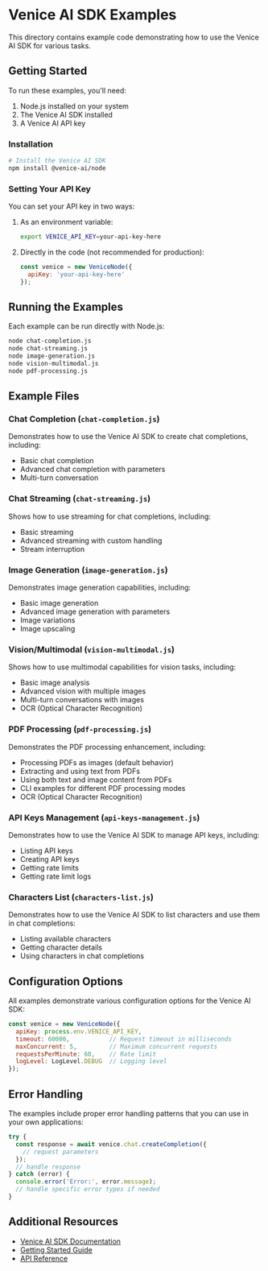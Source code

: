 # Venice AI SDK Examples

This directory contains example code demonstrating how to use the Venice AI SDK for various tasks.

## Getting Started

To run these examples, you'll need:

1. Node.js installed on your system
2. The Venice AI SDK installed
3. A Venice AI API key

### Installation

```bash
# Install the Venice AI SDK
npm install @venice-ai/node
```

### Setting Your API Key

You can set your API key in two ways:

1. As an environment variable:
   ```bash
   export VENICE_API_KEY=your-api-key-here
   ```

2. Directly in the code (not recommended for production):
   ```javascript
   const venice = new VeniceNode({
     apiKey: 'your-api-key-here'
   });
   ```

## Running the Examples

Each example can be run directly with Node.js:

```bash
node chat-completion.js
node chat-streaming.js
node image-generation.js
node vision-multimodal.js
node pdf-processing.js
```

## Example Files

### Chat Completion (`chat-completion.js`)

Demonstrates how to use the Venice AI SDK to create chat completions, including:
- Basic chat completion
- Advanced chat completion with parameters
- Multi-turn conversation

### Chat Streaming (`chat-streaming.js`)

Shows how to use streaming for chat completions, including:
- Basic streaming
- Advanced streaming with custom handling
- Stream interruption

### Image Generation (`image-generation.js`)

Demonstrates image generation capabilities, including:
- Basic image generation
- Advanced image generation with parameters
- Image variations
- Image upscaling
### Vision/Multimodal (`vision-multimodal.js`)

Shows how to use multimodal capabilities for vision tasks, including:
- Basic image analysis
- Advanced vision with multiple images
- Multi-turn conversations with images
- OCR (Optical Character Recognition)

### PDF Processing (`pdf-processing.js`)

Demonstrates the PDF processing enhancement, including:
- Processing PDFs as images (default behavior)
- Extracting and using text from PDFs
- Using both text and image content from PDFs
- CLI examples for different PDF processing modes
- OCR (Optical Character Recognition)

### API Keys Management (`api-keys-management.js`)

Demonstrates how to use the Venice AI SDK to manage API keys, including:
- Listing API keys
- Creating API keys
- Getting rate limits
- Getting rate limit logs

### Characters List (`characters-list.js`)

Demonstrates how to use the Venice AI SDK to list characters and use them in chat completions:
- Listing available characters
- Getting character details
- Using characters in chat completions

## Configuration Options

All examples demonstrate various configuration options for the Venice AI SDK:

```javascript
const venice = new VeniceNode({
  apiKey: process.env.VENICE_API_KEY,
  timeout: 60000,           // Request timeout in milliseconds
  maxConcurrent: 5,         // Maximum concurrent requests
  requestsPerMinute: 60,    // Rate limit
  logLevel: LogLevel.DEBUG  // Logging level
});
```

## Error Handling

The examples include proper error handling patterns that you can use in your own applications:

```javascript
try {
  const response = await venice.chat.createCompletion({
    // request parameters
  });
  // handle response
} catch (error) {
  console.error('Error:', error.message);
  // handle specific error types if needed
}
```

## Additional Resources

- [Venice AI SDK Documentation](../docs/)
- [Getting Started Guide](../docs/guides/getting-started.md)
- [API Reference](../docs/api/)